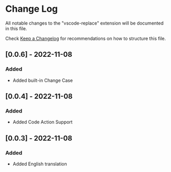# Change Log

All notable changes to the "vscode-replace" extension will be documented in this file.

Check [Keep a Changelog](http://keepachangelog.com/) for recommendations on how to structure this file.

## [0.0.6] - 2022-11-08

### Added

-   Added built-in Change Case

## [0.0.4] - 2022-11-08

### Added

-   Added Code Action Support

## [0.0.3] - 2022-11-08

### Added

-   Added English translation
